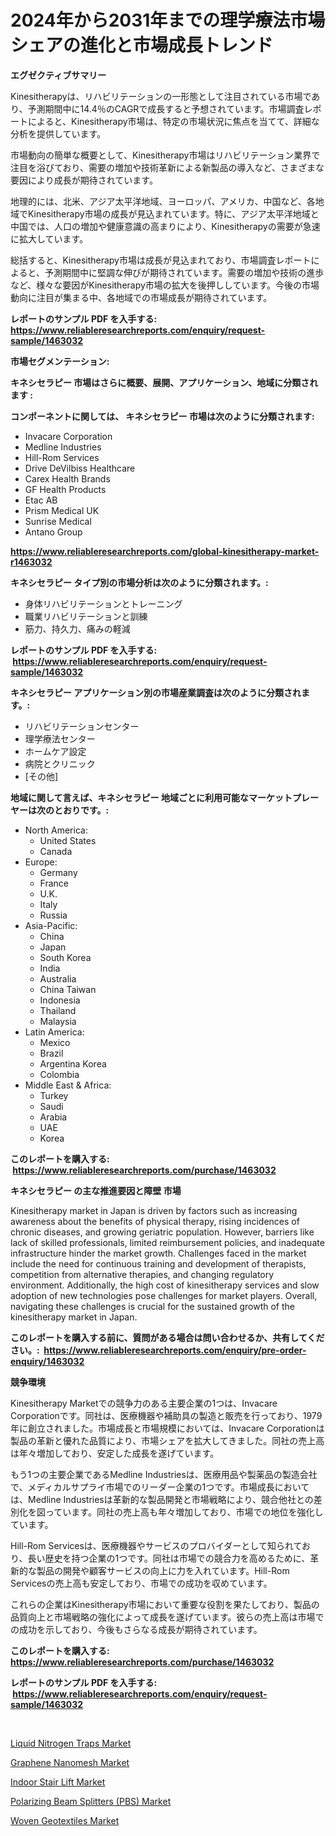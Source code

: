 <p><h1>2024年から2031年までの理学療法市場シェアの進化と市場成長トレンド</h1></p><p><strong>エグゼクティブサマリー</strong></p>
<p><p>Kinesitherapyは、リハビリテーションの一形態として注目されている市場であり、予測期間中に14.4％のCAGRで成長すると予想されています。市場調査レポートによると、Kinesitherapy市場は、特定の市場状況に焦点を当てて、詳細な分析を提供しています。</p><p>市場動向の簡単な概要として、Kinesitherapy市場はリハビリテーション業界で注目を浴びており、需要の増加や技術革新による新製品の導入など、さまざまな要因により成長が期待されています。</p><p>地理的には、北米、アジア太平洋地域、ヨーロッパ、アメリカ、中国など、各地域でKinesitherapy市場の成長が見込まれています。特に、アジア太平洋地域と中国では、人口の増加や健康意識の高まりにより、Kinesitherapyの需要が急速に拡大しています。</p><p>総括すると、Kinesitherapy市場は成長が見込まれており、市場調査レポートによると、予測期間中に堅調な伸びが期待されています。需要の増加や技術の進歩など、様々な要因がKinesitherapy市場の拡大を後押ししています。今後の市場動向に注目が集まる中、各地域での市場成長が期待されています。</p></p>
<p><strong>レポートのサンプル PDF を入手する: <a href="https://www.reliableresearchreports.com/enquiry/request-sample/1463032">https://www.reliableresearchreports.com/enquiry/request-sample/1463032</a></strong></p>
<p><strong>市場セグメンテーション:</strong></p>
<p><strong> キネシセラピー 市場はさらに概要、展開、アプリケーション、地域に分類されます :</strong></p>
<p><strong>コンポーネントに関しては、 キネシセラピー 市場は次のように分類されます: &nbsp;</strong></p>
<p><ul><li>Invacare Corporation</li><li>Medline Industries</li><li>Hill-Rom Services</li><li>Drive DeVilbiss Healthcare</li><li>Carex Health Brands</li><li>GF Health Products</li><li>Etac AB</li><li>Prism Medical UK</li><li>Sunrise Medical</li><li>Antano Group</li></ul></p>
<p><strong><a href="https://www.reliableresearchreports.com/global-kinesitherapy-market-r1463032">https://www.reliableresearchreports.com/global-kinesitherapy-market-r1463032</a></strong></p>
<p><strong> キネシセラピー タイプ別の市場分析は次のように分類されます。:</strong></p>
<p><ul><li>身体リハビリテーションとトレーニング</li><li>職業リハビリテーションと訓練</li><li>筋力、持久力、痛みの軽減</li></ul></p>
<p><strong>レポートのサンプル PDF を入手する: &nbsp;<a href="https://www.reliableresearchreports.com/enquiry/request-sample/1463032">https://www.reliableresearchreports.com/enquiry/request-sample/1463032</a></strong></p>
<p><strong> キネシセラピー アプリケーション別の市場産業調査は次のように分類されます。:</strong></p>
<p><ul><li>リハビリテーションセンター</li><li>理学療法センター</li><li>ホームケア設定</li><li>病院とクリニック</li><li>[その他]</li></ul></p>
<p><strong>地域に関して言えば、キネシセラピー 地域ごとに利用可能なマーケットプレーヤーは次のとおりです。:</strong></p>
<p><ul>
    <li>
        North America:
        <ul>
            <li>United States</li>
            <li>Canada</li>
        </ul>
    </li>
    <li>
        Europe:
        <ul>
            <li>Germany</li>
            <li>France</li>
            <li>U.K.</li>
            <li>Italy</li>
            <li>Russia</li>
        </ul>
    </li>
    <li>
        Asia-Pacific:
        <ul>
            <li>China</li>
            <li>Japan</li>
            <li>South Korea</li>
            <li>India</li>
            <li>Australia</li>
            <li>China Taiwan</li>
            <li>Indonesia</li>
            <li>Thailand</li>
            <li>Malaysia</li>
        </ul>
    </li>
    <li>
        Latin America:
        <ul>
            <li>Mexico</li>
            <li>Brazil</li>
            <li>Argentina Korea</li>
            <li>Colombia</li>
        </ul>
    </li>
    <li>
        Middle East & Africa:
        <ul>
            <li>Turkey</li>
            <li>Saudi</li>
            <li>Arabia</li>
            <li>UAE</li>
            <li>Korea</li>
        </ul>
    </li>
    </ul></p>
<p><strong>このレポートを購入する: &nbsp;<a href="https://www.reliableresearchreports.com/purchase/1463032">https://www.reliableresearchreports.com/purchase/1463032</a></strong></p>
<p><strong>キネシセラピー の主な推進要因と障壁 市場</strong></p>
<p><p>Kinesitherapy market in Japan is driven by factors such as increasing awareness about the benefits of physical therapy, rising incidences of chronic diseases, and growing geriatric population. However, barriers like lack of skilled professionals, limited reimbursement policies, and inadequate infrastructure hinder the market growth. Challenges faced in the market include the need for continuous training and development of therapists, competition from alternative therapies, and changing regulatory environment. Additionally, the high cost of kinesitherapy services and slow adoption of new technologies pose challenges for market players. Overall, navigating these challenges is crucial for the sustained growth of the kinesitherapy market in Japan.</p></p>
<p><strong>このレポートを購入する前に、質問がある場合は問い合わせるか、共有してください。:&nbsp; <a href="https://www.reliableresearchreports.com/enquiry/pre-order-enquiry/1463032">https://www.reliableresearchreports.com/enquiry/pre-order-enquiry/1463032</a></strong></p>
<p><strong>競争環境</strong></p>
<p><p>Kinesitherapy Marketでの競争力のある主要企業の1つは、Invacare Corporationです。同社は、医療機器や補助具の製造と販売を行っており、1979年に創立されました。市場成長と市場規模においては、Invacare Corporationは製品の革新と優れた品質により、市場シェアを拡大してきました。同社の売上高は年々増加しており、安定した成長を遂げています。</p><p>もう1つの主要企業であるMedline Industriesは、医療用品や製薬品の製造会社で、メディカルサプライ市場でのリーダー企業の1つです。市場成長においては、Medline Industriesは革新的な製品開発と市場戦略により、競合他社との差別化を図っています。同社の売上高も年々増加しており、市場での地位を強化しています。</p><p>Hill-Rom Servicesは、医療機器やサービスのプロバイダーとして知られており、長い歴史を持つ企業の1つです。同社は市場での競合力を高めるために、革新的な製品の開発や顧客サービスの向上に力を入れています。Hill-Rom Servicesの売上高も安定しており、市場での成功を収めています。</p><p>これらの企業はKinesitherapy市場において重要な役割を果たしており、製品の品質向上と市場戦略の強化によって成長を遂げています。彼らの売上高は市場での成功を示しており、今後もさらなる成長が期待されています。</p></p>
<p><strong>このレポートを購入する: &nbsp; <a href="https://www.reliableresearchreports.com/purchase/1463032">https://www.reliableresearchreports.com/purchase/1463032</a></strong></p>
<p><strong>レポートのサンプル PDF を入手する: &nbsp;<a href="https://www.reliableresearchreports.com/enquiry/request-sample/1463032">https://www.reliableresearchreports.com/enquiry/request-sample/1463032</a></strong><strong></strong></p>
<p>&nbsp;</p>
<p><p><a href="https://view.publitas.com/reportprime-1/decoding-liquid-nitrogen-traps-market-metrics-market-share-trends-and-growth-patterns/">Liquid Nitrogen Traps Market</a></p><p><a href="https://issuu.com/reportprime-2/docs/graphene-nanomesh-market-size-2030.pptx">Graphene Nanomesh Market</a></p><p><a href="https://github.com/bmorecock/Market-Research-Report-List-2/blob/main/indoor-stair-lift-market.md">Indoor Stair Lift Market</a></p><p><a href="https://boundless-drawbridge-702.notion.site/Polarizing-Beam-Splitters-PBS-Market-Outlook-Industry-Overview-and-Forecast-2024-to-2031-46d56be339a04e8ca330f57fcb3c6f98">Polarizing Beam Splitters (PBS) Market</a></p><p><a href="https://issuu.com/reportprime-2/docs/woven-geotextiles-market-size-2030.pptx">Woven Geotextiles Market</a></p></p>